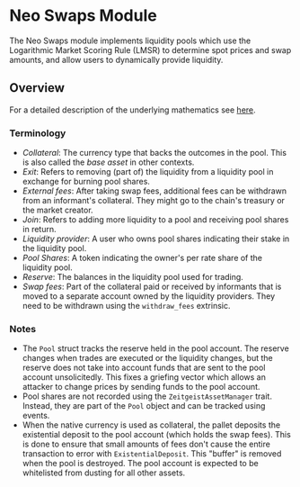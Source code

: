 # Neo Swaps Module

The Neo Swaps module implements liquidity pools which use the Logarithmic Market
Scoring Rule (LMSR) to determine spot prices and swap amounts, and allow users
to dynamically provide liquidity.

## Overview

For a detailed description of the underlying mathematics see [here][docslink].

### Terminology

-   _Collateral_: The currency type that backs the outcomes in the pool. This is
    also called the _base asset_ in other contexts.
-   _Exit_: Refers to removing (part of) the liquidity from a liquidity pool in
    exchange for burning pool shares.
-   _External fees_: After taking swap fees, additional fees can be withdrawn
    from an informant's collateral. They might go to the chain's treasury or the
    market creator.
-   _Join_: Refers to adding more liquidity to a pool and receiving pool shares
    in return.
-   _Liquidity provider_: A user who owns pool shares indicating their stake in
    the liquidity pool.
-   _Pool Shares_: A token indicating the owner's per rate share of the
    liquidity pool.
-   _Reserve_: The balances in the liquidity pool used for trading.
-   _Swap fees_: Part of the collateral paid or received by informants that is
    moved to a separate account owned by the liquidity providers. They need to
    be withdrawn using the `withdraw_fees` extrinsic.

### Notes

-   The `Pool` struct tracks the reserve held in the pool account. The reserve
    changes when trades are executed or the liquidity changes, but the reserve
    does not take into account funds that are sent to the pool account
    unsolicitedly. This fixes a griefing vector which allows an attacker to
    change prices by sending funds to the pool account.
-   Pool shares are not recorded using the `ZeitgeistAssetManager` trait.
    Instead, they are part of the `Pool` object and can be tracked using events.
-   When the native currency is used as collateral, the pallet deposits the
    existential deposit to the pool account (which holds the swap fees). This is
    done to ensure that small amounts of fees don't cause the entire transaction
    to error with `ExistentialDeposit`. This "buffer" is removed when the pool
    is destroyed. The pool account is expected to be whitelisted from dusting
    for all other assets.

[docslink]: ./docs/docs.pdf
